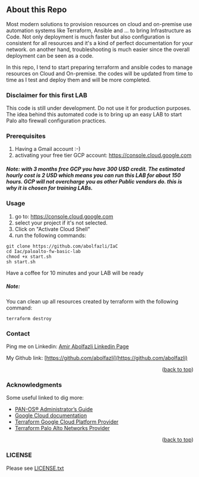 ## About this Repo

Most modern solutions to provision resources on cloud and on-premise use automation systems like Terraform, Ansible and ... to bring Infrastructure as Code. Not only deployment is much faster but also configuration is consistent for all resources and it's a kind of perfect documentation for your network. on another hand, troubleshooting is much easier since the overall deployment can be seen as a code.

In this repo, I tend to start preparing terraform and ansible codes to manage resources on Cloud and On-premise.
the codes will be updated from time to time as I test and deploy them and will be more completed.

<!-- GETTING STARTED -->

### Disclaimer for this first LAB
This code is still under development. Do not use it for production purposes. The idea behind this automated code is to bring up an easy LAB to start Palo alto firewall configuration practices.

### Prerequisites

1. Having a Gmail account :-)
2. activating your free tier GCP account: https://console.cloud.google.com

##### Note: with 3 months free GCP you have 300 USD credit. The estimated hourly cost is 2 USD which means you can run this LAB for about 150 hours. GCP will not overcharge you as other Public vendors do. this is why it is chosen for training LABs.

<!-- USAGE -->
### Usage

1. go to: https://console.cloud.google.com
2. select your project if it's not selected.
3. Click on "Activate Cloud Shell"
4. run the following commands:

```
git clone https://github.com/abolfazli/IaC
cd Iac/paloalto-fw-basic-lab
chmod +x start.sh
sh start.sh
```

Have a coffee for 10 minutes and your LAB will be ready

##### Note: 
You can clean up all resources created by terraform with the following command:
```
terraform destroy
```

<!-- CONTACT -->
### Contact

Ping me on Linkedin: [Amir Abolfazli Linkedin Page](https://www.linkedin.com/in/amirabolfazli/)

My Github link: [https://github.com/abolfazli](https://github.com/abolfazli)

<p align="right">(<a href="#top">back to top</a>)</p>


<!-- ACKNOWLEDGMENTS -->
### Acknowledgments

Some useful linked to dig more:

* [PAN-OS® Administrator’s Guide](https://docs.paloaltonetworks.com/pan-os/10-1/pan-os-admin.html)
* [Google Cloud documentation](https://cloud.google.com/docs/)
* [Terraform Google Cloud Platform Provider](https://registry.terraform.io/providers/hashicorp/google/latest/docs)
* [Terraform Palo Alto Networks Provider](https://registry.terraform.io/providers/PaloAltoNetworks/panos/latest/docs)
<p align="right">(<a href="#top">back to top</a>)</p>


### LICENSE
Please see [LICENSE.txt](LICENSE.txt)
